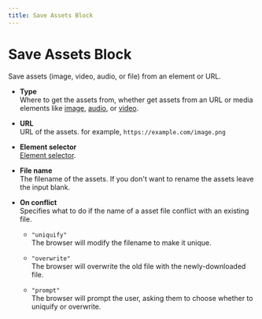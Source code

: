 ```yaml
---
title: Save Assets Block
---
```


# Save Assets Block
Save assets (image, video, audio, or file) from an element or URL.

- **Type** <br>
	Where to get the assets from, whether get assets from an URL or media elements like [image](https://developer.mozilla.org/en-US/docs/Web/HTML/Element/img), [audio](https://developer.mozilla.org/en-US/docs/Web/HTML/Element/audio), or [video](https://developer.mozilla.org/en-US/docs/Web/HTML/Element/video).

- **URL** <br>
	URL of the assets. for example, `https://example.com/image.png`

- **Element selector** <br>
	[Element selector](../workflow/element-selector.md).

- **File name** <br>
	The filename of the assets. If you don't want to rename the assets leave the input blank.

- **On conflict** <br>
	Specifies what to do if the name of a asset file conflict with an existing file.
	- `"uniquify"` <br>
		The browser will modify the filename to make it unique.
	
	- `"overwrite"` <br>
		The browser will overwrite the old file with the newly-downloaded file.
	
	- `"prompt"` <br>
		The browser will prompt the user, asking them to choose whether to uniquify or overwrite.

<!--@include: ../parts/blocks-interaction-note.md-->